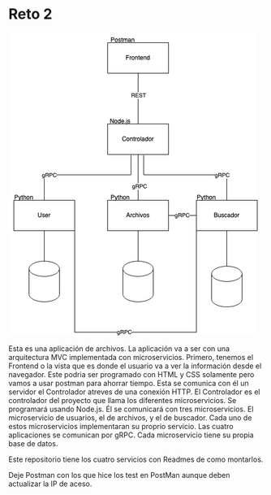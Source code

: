 # Reto 2

![Arquitectura de aplicación](https://github.com/amchp/reto-2-gRPC/blob/main/img/Diagrama.drawio.png)


Esta es una aplicación de archivos. La aplicación va a ser con una arquitectura MVC implementada con microservicios. Primero, tenemos el Frontend o la vista que es donde el usuario va a ver la información desde el navegador. Este podria ser programado con HTML y CSS solamente pero vamos a usar postman para ahorrar tiempo. Esta se comunica con él un servidor el Controlador atreves de una conexión HTTP. El Controlador es el controlador del proyecto que llama los diferentes microservicios. Se programará usando Node.js. Él se comunicará con tres microservicios. El microservicio de usuarios, el de archivos, y el de buscador. Cada uno de estos microservicios implementaran su proprio servicio.  Las cuatro aplicaciones se comunican por gRPC. Cada microservicio tiene su propia base de datos.

Este repositorio tiene los cuatro servicios con Readmes de como montarlos.

Deje Postman con los que hice los test en PostMan aunque deben actualizar la IP de aceso.
